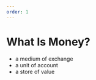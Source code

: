 ```yaml
---
order: 1
---
```


# What Is **Money**?

- a medium of exchange
- a unit of account
- a store of value